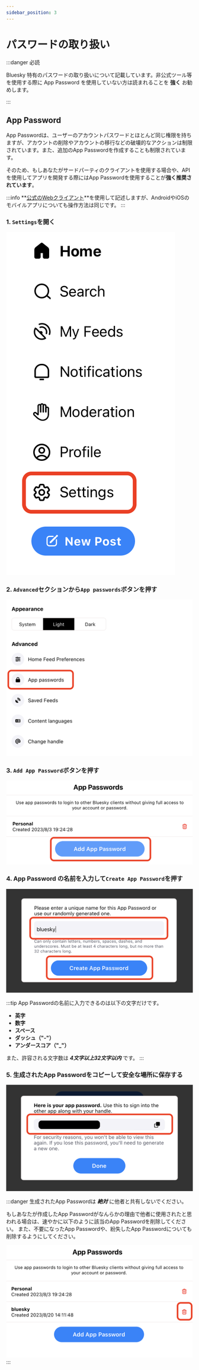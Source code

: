 ```yaml
---
sidebar_position: 3
---
```


# パスワードの取り扱い

:::danger 必読

Bluesky 特有のパスワードの取り扱いについて記載しています。非公式ツール等を使用する際に App Password を使用していない方は読まれることを **強く** お勧めします。

:::

## App Password

App Passwordは、ユーザーのアカウントパスワードとほとんど同じ権限を持ちますが、アカウントの削除やアカウントの移行などの破壊的なアクションは制限されています。また、追加のApp Passwordを作成することも制限されています。

そのため、もしあなたがサードパーティのクライアントを使用する場合や、APIを使用してアプリを開発する際にはApp Passwordを使用することが**強く推奨されています**。

:::info
**[公式のWebクライアント](https://bsky.app)**を使用して記述しますが、AndroidやiOSのモバイルアプリについても操作方法は同じです。
:::

### 1. `Settings`を開く

![AppPasswords0](./img/password/app_password_web_0.png)

### 2. `Advanced`セクションから`App passwords`ボタンを押す

![AppPasswords1](./img/password/app_password_web_1.png)

### 3. `Add App Password`ボタンを押す

![AppPasswords2](./img/password/app_password_web_2.png)

### 4. App Password の名前を入力して`Create App Password`を押す

![AppPasswords3](./img/password/app_password_web_3.png)

:::tip
App Passwordの名前に入力できるのは以下の文字だけです。

- **英字**
- **数字**
- **スペース**
- **ダッシュ（"-"）**
- **アンダースコア（"_"）**

また、許容される文字数は **_4文字以上32文字以内_** です。
:::

### 5. 生成されたApp Passwordをコピーして安全な場所に保存する

![AppPasswords4](./img/password/app_password_web_4.png)

:::danger
生成されたApp Passwordは **_絶対_** に他者と共有しないでください。

もしあなたが作成したApp Passwordがなんらかの理由で他者に使用されたと思われる場合は、速やかに以下のように該当のApp Passwordを削除してください。
また、不要になったApp Passwordや、紛失したApp Passwordについても削除するようにしてください。

![AppPasswords5](./img/password/app_password_web_5.png)
:::

